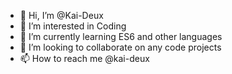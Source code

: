 - 👋 Hi, I’m @Kai-Deux
- 👀 I’m interested in Coding
- 🌱 I’m currently learning ES6 and other languages
- 💞️ I’m looking to collaborate on any code projects
- 📫 How to reach me @kai-deux

<!---
Kai-Deux/Kai-Deux is a ✨ special ✨ repository because its `README.md` (this file) appears on your GitHub profile.
You can click the Preview link to take a look at your changes.
--->
